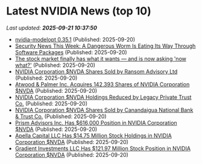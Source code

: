 # Latest NVIDIA News (top 10)
_Last updated: **2025-09-21 10:37:50**_

- [nvidia-modelopt 0.35.1](https://pypi.org/project/nvidia-modelopt/0.35.1/) (Published: 2025-09-20)
- [Security News This Week: A Dangerous Worm Is Eating Its Way Through Software Packages](https://www.wired.com/story/a-dangerous-worm-is-eating-its-way-through-software-packages/) (Published: 2025-09-20)
- [The stock market finally has what it wants — and is now asking 'now what?'](https://finance.yahoo.com/news/the-stock-market-finally-has-what-it-wants--and-is-now-asking-now-what-100005498.html) (Published: 2025-09-20)
- [NVIDIA Corporation $NVDA Shares Sold by Ransom Advisory Ltd](https://www.etfdailynews.com/2025/09/20/nvidia-corporation-nvda-shares-sold-by-ransom-advisory-ltd/) (Published: 2025-09-20)
- [Atwood & Palmer Inc. Acquires 142,393 Shares of NVIDIA Corporation $NVDA](https://www.etfdailynews.com/2025/09/20/atwood-palmer-inc-acquires-142393-shares-of-nvidia-corporation-nvda/) (Published: 2025-09-20)
- [NVIDIA Corporation $NVDA Holdings Reduced by Legacy Private Trust Co.](https://www.etfdailynews.com/2025/09/20/nvidia-corporation-nvda-holdings-reduced-by-legacy-private-trust-co/) (Published: 2025-09-20)
- [NVIDIA Corporation $NVDA Shares Sold by Canandaigua National Bank & Trust Co.](https://www.etfdailynews.com/2025/09/20/nvidia-corporation-nvda-shares-sold-by-canandaigua-national-bank-trust-co/) (Published: 2025-09-20)
- [Prism Advisors Inc. Has $616,000 Position in NVIDIA Corporation $NVDA](https://www.etfdailynews.com/2025/09/20/prism-advisors-inc-has-616000-position-in-nvidia-corporation-nvda/) (Published: 2025-09-20)
- [Apella Capital LLC Has $14.75 Million Stock Holdings in NVIDIA Corporation $NVDA](https://www.etfdailynews.com/2025/09/20/apella-capital-llc-has-14-75-million-stock-holdings-in-nvidia-corporation-nvda/) (Published: 2025-09-20)
- [Gradient Investments LLC Has $121.97 Million Stock Position in NVIDIA Corporation $NVDA](https://www.etfdailynews.com/2025/09/20/gradient-investments-llc-has-121-97-million-stock-position-in-nvidia-corporation-nvda/) (Published: 2025-09-20)
